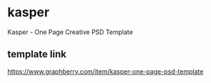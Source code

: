 # kasper
Kasper - One Page Creative PSD Template

## template link
https://www.graphberry.com/item/kasper-one-page-psd-template
